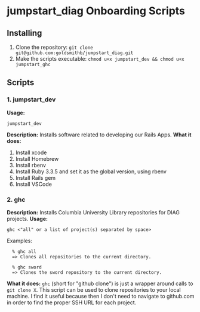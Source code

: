 # jumpstart_diag Onboarding Scripts

## Installing
1. Clone the repository: `git clone git@github.com:goldsmithb/jumpstart_diag.git`
2. Make the scripts executable: `chmod u+x jumpstart_dev && chmod u+x jumpstart_ghc`

## Scripts
### 1. jumpstart_dev
**Usage:**
```
jumpstart_dev
```
**Description:** Installs software related to developing our Rails Apps.
**What it does:**
  1. Install xcode
  2. Install Homebrew
  3. Install rbenv
  4. Install Ruby 3.3.5 and set it as the global version, using rbenv
  5. Install Rails gem
  6. Install VSCode

### 2. ghc
**Description:** Installs Columbia University Library repositories for DIAG projects.
**Usage:**
```
ghc <"all" or a list of project(s) separated by space>
```
Examples:
```
  % ghc all
  => Clones all repositories to the current directory.

  % ghc sword
  => Clones the sword repository to the current directory.
```
**What it does:**
`ghc` (short for "github clone") is just a wrapper around calls to `git clone X`.
This script can be used to clone repositories to your local machine.
I find it useful because then I don't need to navigate to github.com in order to find the proper SSH URL for each project.
